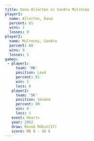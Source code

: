 ```yaml
---
title: Dana Allerton vs Sandra Mulroney
player1:                
  name: Allerton, Dana  
  percent: 81           
  wins: 1               
  losses: 0             
player2:                
  name: Mulroney, Sandra
  percent: 80           
  wins: 0               
  losses: 1             
games:
 - player1:        
     team: 'MB'    
     position: Lead
     percent: 81   
     win: 1        
     loss: 0       
   player2:          
     team: 'SK'      
     position: Second
     percent: 80     
     win: 0          
     loss: 1         
   event: Hearts        
   year: 2002           
   draw: Round Robin(17)
   score: MB 8 - SK 6   
---
```

